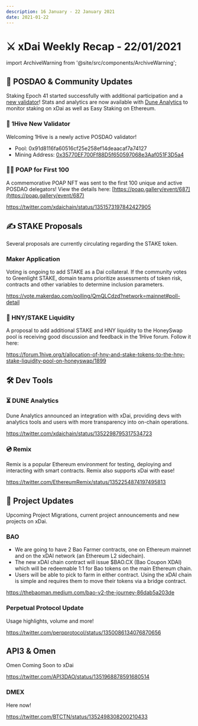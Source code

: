```yaml
---
description: 16 January - 22 January 2021
date: 2021-01-22
---
```


# ⚔️ xDai Weekly Recap - 22/01/2021

import ArchiveWarning from '@site/src/components/ArchiveWarning';

<ArchiveWarning />

## 🗻 POSDAO & Community Updates

Staking Epoch 41 started successfully with additional participation and a [new validator](xdai-weekly-recap-22-01-2021.md#1hive-new-validator)! Stats and analytics are now available with [Dune Analytics](xdai-weekly-recap-22-01-2021.md#dune-analytics) to monitor staking on xDai as well as Easy Staking on Ethereum.

### 🐝 1Hive New Validator

Welcoming 1Hive is a newly active POSDAO validator!

* Pool: 0x91d8116fa60516cf25e258ef14deaacaf7a74127
* Mining Address: [0x35770EF700Ff88D5f650597068e3Aaf051F3D5a4](https://blockscout.com/xdai/mainnet/address/0x35770EF700Ff88D5f650597068e3Aaf051F3D5a4/validations)

### 👨🚀 POAP for First 100

A commemorative POAP NFT was sent to the first 100 unique and active POSDAO delegators! View the details here: [https://poap.gallery/event/687](https://poap.gallery/event/687)

https://twitter.com/xdaichain/status/1351573197842427905

## ✍ STAKE Proposals

Several proposals are currently circulating regarding the STAKE token.

### Maker Application

Voting is ongoing to add STAKE as a Dai collateral. If the community votes to Greenlight STAKE, domain teams prioritize assessments of token risk, contracts and other variables to determine inclusion parameters.

https://vote.makerdao.com/polling/QmQLCdzd?network=mainnet#poll-detail

### 🍯 HNY/STAKE Liquidity

A proposal to add additional STAKE and HNY liquidity to the HoneySwap pool is receiving good discussion and feedback in the 1Hive forum. Follow it here:

https://forum.1hive.org/t/allocation-of-hny-and-stake-tokens-to-the-hny-stake-liquidity-pool-on-honeyswap/1899

## 🛠 Dev Tools

### ⏳ DUNE Analytics

Dune Analytics announced an integration with xDai, providing devs with analytics tools and users with more transparency into on-chain operations.

https://twitter.com/xdaichain/status/1352298795317534723

### 💿 Remix

Remix is a popular Ethereum environment for testing, deploying and interacting with smart contracts. Remix also supports xDai with ease!

https://twitter.com/EthereumRemix/status/1352254874197495813

## 🦋 Project Updates

Upcoming Project Migrations, current project announcements and new projects on xDai.

### BAO

* We are going to have 2 Bao Farmer contracts, one on Ethereum mainnet and on the xDAI network (an Ethereum L2 sidechain).
* The new xDAI chain contract will issue $BAO.CX (Bao Coupon XDAI) which will be redeemable 1:1 for Bao tokens on the main Ethereum chain.
* Users will be able to pick to farm in either contract. Using the xDAI chain is simple and requires them to move their tokens via a bridge contract.

https://thebaoman.medium.com/bao-v2-the-journey-86dab5a203de

### Perpetual Protocol Update

Usage highlights, volume and more!

https://twitter.com/perpprotocol/status/1350086134076870656

## API3 & Omen

Omen Coming Soon to xDai

https://twitter.com/API3DAO/status/1351968878591680514

### DMEX

Here now!

https://twitter.com/BTCTN/status/1352498308200210433
